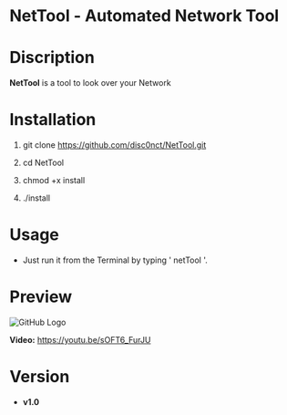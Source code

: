 # NetTool - Automated Network Tool

# Discription

**NetTool** is a tool to look over your Network

# Installation 

1. git clone https://github.com/disc0nct/NetTool.git
 
1. cd NetTool
 
1. chmod +x install

1. ./install
 
# Usage

- Just run it from the Terminal by typing ' netTool '.

# Preview 

![GitHub Logo](https://i.imgur.com/mnKaRYH.png)

**Video:** https://youtu.be/sOFT6_FurJU

# Version 
* **v1.0**
